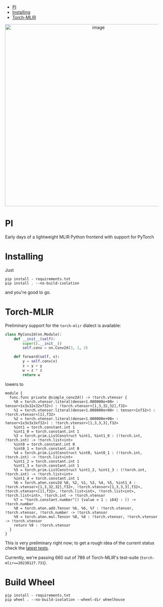 - [PI](#PI)
- [Installing](#installing)
- [Torch-MLIR](#torch-mlir)

<p align="center">
    <img width="598" alt="image" src="https://user-images.githubusercontent.com/5657668/205545845-544fe701-79d5-43c1-beec-09763f22cc85.png">
</p>

# PI

Early days of a lightweight MLIR Python frontend with support for PyTorch

# Installing

Just 

```shell
pip install - requirements.txt 
pip install . --no-build-isolation
```

and you're good to go.

# Torch-MLIR

Preliminary support for the `torch-mlir` dialect is available:

```python
class MyConv2d(nn.Module):
    def __init__(self):
        super().__init__()
        self.conv = nn.Conv2d(3, 1, 3)

    def forward(self, x):
        y = self.conv(x)
        z = y + y
        w = z * z
        return w
```

lowers to

```mlir
module {
  func.func private @simple_conv2d() -> !torch.vtensor {
    %0 = torch.vtensor.literal(dense<1.000000e+00> : tensor<1x3x32x32xf32>) : !torch.vtensor<[1,3,32,32],f32>
    %1 = torch.vtensor.literal(dense<1.000000e+00> : tensor<1xf32>) : !torch.vtensor<[1],f32>
    %2 = torch.vtensor.literal(dense<1.000000e+00> : tensor<1x3x3x3xf32>) : !torch.vtensor<[1,3,3,3],f32>
    %int1 = torch.constant.int 1
    %int1_0 = torch.constant.int 1
    %3 = torch.prim.ListConstruct %int1, %int1_0 : (!torch.int, !torch.int) -> !torch.list<int>
    %int0 = torch.constant.int 0
    %int0_1 = torch.constant.int 0
    %4 = torch.prim.ListConstruct %int0, %int0_1 : (!torch.int, !torch.int) -> !torch.list<int>
    %int1_2 = torch.constant.int 1
    %int1_3 = torch.constant.int 1
    %5 = torch.prim.ListConstruct %int1_2, %int1_3 : (!torch.int, !torch.int) -> !torch.list<int>
    %int1_4 = torch.constant.int 1
    %6 = torch.aten.conv2d %0, %2, %1, %3, %4, %5, %int1_4 : !torch.vtensor<[1,3,32,32],f32>, !torch.vtensor<[1,3,3,3],f32>, !torch.vtensor<[1],f32>, !torch.list<int>, !torch.list<int>, !torch.list<int>, !torch.int -> !torch.vtensor
    %7 = "torch.constant.number"() {value = 1 : i64} : () -> !torch.number
    %8 = torch.aten.add.Tensor %6, %6, %7 : !torch.vtensor, !torch.vtensor, !torch.number -> !torch.vtensor
    %9 = torch.aten.mul.Tensor %8, %8 : !torch.vtensor, !torch.vtensor -> !torch.vtensor
    return %9 : !torch.vtensor
  }
}
```

This is very preliminary right now; to get a rough idea of the current status check the [latest tests](https://github.com/nod-ai/PI/actions?query=workflow%3ATest++).

Currently, we're passing 660 out of 786 of Torch-MLIR's test-suite (`torch-mlir==20230127.731`).

# Build Wheel

```shell
pip install - requirements.txt 
pip wheel . --no-build-isolation --wheel-dir wheelhouse
```